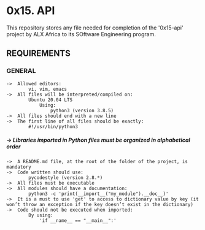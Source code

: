 # 0x15. API

This repository stores any file needed for completion of the '0x15-api' project by ALX Africa to its SOftware Engineering program.

## REQUIREMENTS

### GENERAL

	->	Allowed editors:
			vi, vim, emacs
	->	All files will be interpreted/compiled on:
			Ubuntu 20.04 LTS
				Using:
					python3 (version 3.8.5)
	->	All files should end with a new line
	->	The first line of all files should be exactly:
			#!/usr/bin/python3

<h5>	->	Libraries imported in Python files must be organized in alphabetical order</h5>

	->	A README.md file, at the root of the folder of the project, is mandatory
	->	Code written should use:
			pycodestyle (version 2.8.*)
	->	All files must be executable
	->	All modules should have a documentation:
			python3 -c 'print(__import__("my_module").__doc__)'
	->	It is a must to use 'get' to access to dictionary value by key (it won’t throw an exception if the key doesn’t exist in the dictionary)
	->	Code should not be executed when imported:
			By using:
				'if __name__ == "__main__":'